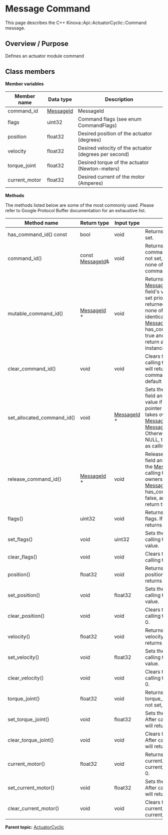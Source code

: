 # Message Command

This page describes the C++ Kinova::Api::ActuatorCyclic::Command message.

## Overview / Purpose

Defines an actuator module command

## Class members

 **Member variables** 

|Member name|Data type|Description|
|-----------|---------|-----------|
|command\_id| [MessageId](msg_ActuatorCyclic_MessageId.md#)|MessageId|
|flags|uint32|Command flags \(see enum CommandFlags\)|
|position|float32|Desired position of the actuator \(degrees\)|
|velocity|float32|Desired velocity of the actuator \(degrees per second\)|
|torque\_joint|float32|Desired torque of the actuator \(Newton-meters\)|
|current\_motor|float32|Desired current of the motor \(Amperes\)|

 **Methods** 

The methods listed below are some of the most commonly used. Please refer to Google Protocol Buffer documentation for an exhaustive list.

|Method name|Return type|Input type|Description|
|-----------|-----------|----------|-----------|
|has\_command\_id\(\) const|bool|void|Returns true if command\_id is set.|
|command\_id\(\)|const [MessageId](msg_ActuatorCyclic_MessageId.md#)&|void|Returns the current value of command\_id. If command\_id is not set, returns a [MessageId](msg_ActuatorCyclic_MessageId.md#) with none of its fields set \(possibly command\_id::default\_instance\(\)\).|
|mutable\_command\_id\(\)| [MessageId](msg_ActuatorCyclic_MessageId.md#) \*|void|Returns a pointer to the mutable [MessageId](msg_ActuatorCyclic_MessageId.md#) object that stores the field's value. If the field was not set prior to the call, then the returned [MessageId](msg_ActuatorCyclic_MessageId.md#) will have none of its fields set \(i.e. it will be identical to a newly-allocated [MessageId](msg_ActuatorCyclic_MessageId.md#)\). After calling this, has\_command\_id\(\) will return true and command\_id\(\) will return a reference to the same instance of [MessageId](msg_ActuatorCyclic_MessageId.md#).|
|clear\_command\_id\(\)|void|void|Clears the value of the field. After calling this, has\_command\_id\(\) will return false and command\_id\(\) will return the default value.|
|set\_allocated\_command\_id\(\)|void| [MessageId](msg_ActuatorCyclic_MessageId.md#) \*|Sets the [MessageId](msg_ActuatorCyclic_MessageId.md#) object to the field and frees the previous field value if it exists. If the [MessageId](msg_ActuatorCyclic_MessageId.md#) pointer is not NULL, the message takes ownership of the allocated [MessageId](msg_ActuatorCyclic_MessageId.md#) object and has\_ [MessageId](msg_ActuatorCyclic_MessageId.md#)\(\) will return true. Otherwise, if the command\_id is NULL, the behavior is the same as calling clear\_command\_id\(\).|
|release\_command\_id\(\)| [MessageId](msg_ActuatorCyclic_MessageId.md#) \*|void|Releases the ownership of the field and returns the pointer of the [MessageId](msg_ActuatorCyclic_MessageId.md#) object. After calling this, caller takes the ownership of the allocated [MessageId](msg_ActuatorCyclic_MessageId.md#) object, has\_command\_id\(\) will return false, and command\_id\(\) will return the default value.|
|flags\(\)|uint32|void|Returns the current value of flags. If the flags is not set, returns 0.|
|set\_flags\(\)|void|uint32|Sets the value of flags. After calling this, flags\(\) will return value.|
|clear\_flags\(\)|void|void|Clears the value of flags. After calling this, flags\(\) will return 0.|
|position\(\)|float32|void|Returns the current value of position. If the position is not set, returns 0.|
|set\_position\(\)|void|float32|Sets the value of position. After calling this, position\(\) will return value.|
|clear\_position\(\)|void|void|Clears the value of position. After calling this, position\(\) will return 0.|
|velocity\(\)|float32|void|Returns the current value of velocity. If the velocity is not set, returns 0.|
|set\_velocity\(\)|void|float32|Sets the value of velocity. After calling this, velocity\(\) will return value.|
|clear\_velocity\(\)|void|void|Clears the value of velocity. After calling this, velocity\(\) will return 0.|
|torque\_joint\(\)|float32|void|Returns the current value of torque\_joint. If the torque\_joint is not set, returns 0.|
|set\_torque\_joint\(\)|void|float32|Sets the value of torque\_joint. After calling this, torque\_joint\(\) will return value.|
|clear\_torque\_joint\(\)|void|void|Clears the value of torque\_joint. After calling this, torque\_joint\(\) will return 0.|
|current\_motor\(\)|float32|void|Returns the current value of current\_motor. If the current\_motor is not set, returns 0.|
|set\_current\_motor\(\)|void|float32|Sets the value of current\_motor. After calling this, current\_motor\(\) will return value.|
|clear\_current\_motor\(\)|void|void|Clears the value of current\_motor. After calling this, current\_motor\(\) will return 0.|

**Parent topic:** [ActuatorCyclic](../references/summary_ActuatorCyclic.md)

